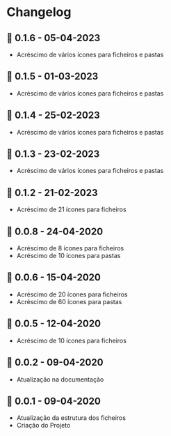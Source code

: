 # Changelog

## 🔖 0.1.6  -  05-04-2023

- Acréscimo de vários ícones para ficheiros e pastas

## 🔖 0.1.5  -  01-03-2023

- Acréscimo de vários ícones para ficheiros e pastas

## 🔖 0.1.4  -  25-02-2023

- Acréscimo de vários ícones para ficheiros e pastas

## 🔖 0.1.3  -  23-02-2023

- Acréscimo de vários ícones para ficheiros e pastas
  
## 🔖 0.1.2  -  21-02-2023

- Acréscimo de 21 ícones para ficheiros

## 🔖 0.0.8  -  24-04-2020

- Acréscimo de 8 ícones para ficheiros
- Acréscimo de 10 ícones para pastas

## 🔖 0.0.6  -  15-04-2020

- Acréscimo de 20 ícones para ficheiros
- Acréscimo de 60 ícones para pastas

## 🔖 0.0.5  -  12-04-2020

- Acréscimo de 10 ícones para ficheiros

## 🔖 0.0.2  -  09-04-2020

- Atualização na documentação

## 🔖 0.0.1  -  09-04-2020

- Atualização da estrutura dos ficheiros
- Criação do Projeto